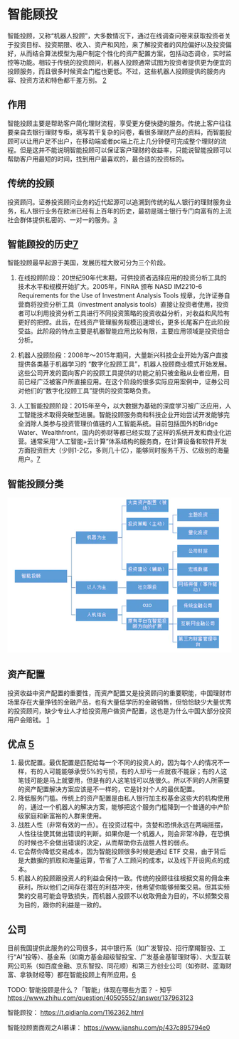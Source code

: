 # 智能顾投

智能投顾，又称“机器人投顾”，大多数情况下，通过在线调查问卷来获取投资者关于投资目标、投资期限、收入、资产和风险，来了解投资者的风险偏好以及投资偏好，从而结合算法模型为用户制定个性化的资产配置方案，包括动态调仓，实时监控等功能。相较于传统的投资顾问，机器人投顾通常试图为投资者提供更为便宜的投顾服务，而且很多时候资金门槛也更低。不过，这些机器人投顾提供的服务内容、投资方法和特色都千差万别。 [2]

## 作用

智能投顾主要是帮助客户简化理财流程，享受更方便快捷的服务。传统上客户往往要亲自去银行理财专柜，填写若干复杂的问卷，看很多理财产品的资料，而智能投顾可以让用户足不出户，在移动端或者pc端上花上几分钟便可完成整个理财的流程。但是这并不能说明智能投顾可以保证客户理财的收益率，只能说智能投顾可以帮助客户用最短的时间，找到用户最喜欢的，最合适的投资标的。

## 传统的投顾

投资顾问。证券投资顾问业务的近代起源可以追溯到传统的私人银行的理财服务业务，私人银行业务在欧洲已经有上百年的历史，最初是瑞士银行专门向富有的上流社会群体提供私密的、一对一的服务。[3]

## 智能顾投的历史[7]

智能投顾最早起源于美国，发展历程大致可分为三个阶段。

1. 在线投顾阶段：20世纪90年代末期，可供投资者选择应用的投资分析工具的技术水平和规模开始扩大。2005年，FINRA 颁布 NASD IM2210-6 Requirements for the Use of Investment Analysis Tools 规章，允许证券自营商将投资分析工具（investment analysis tools）直接让投资者使用，投资者可以利用投资分析工具进行不同投资策略的投资收益分析，对收益和风险有更好的把控。此后，在线资产管理服务规模迅速增长，更多长尾客户在此阶段受益。此阶段的特点主要是机器智能应用比较有限，主要应用领域是投资组合分析。

2. 机器人投顾阶段：2008年～2015年期间，大量新兴科技企业开始为客户直接提供各类基于机器学习的 “数字化投顾工具”，机器人投顾商业模式开始发展。这些公司开发的面向客户的投顾工具提供的功能之前只被金融从业者应用，目前已经广泛被客户所直接应用。在这个阶段的很多实际应用案例中，证券公司对他们的“数字化投顾工具”提供的投资策略负责。

3. 人工智能投顾阶段：2015年至今，以大数据为基础的深度学习被广泛应用，人工智能技术取得突破型进展。智能投顾服务商和科技企业开始尝试开发能够完全消除人类参与投资管理价值链的人工智能系统。目前包括国外的Bridge Water、Wealthfront，国内的弥财等都已经实现了这样的系统开发和商业化运营。通常采用“人工智能+云计算”体系结构的服务商，在计算设备和软件开发方面投资巨大（少则1-2亿，多则几十亿），能够同时服务千万、亿级别的海量用户。[7]

## 智能投顾分类

![智能投顾分类[4]](../img/Robo-Advisor.png)

## 资产配置

投资收益中资产配置的重要性，而资产配置又是投资顾问的重要职能，中国理财市场里存在大量挣钱的金融产品，也有大量低学历的金融销售，但恰恰缺少大量优秀的投资顾问，缺少专业人才给投资用户做资产配置，这也是为什么中国大部分投资用户会赔钱。 [1]

## 优点 [5]

1. 最优配置。最优配置是匹配给每一个不同的投资人的，因为每个人的情况不一样，有的人可能能够承受5%的亏损，有的人却亏一点就夜不能寐；有的人这笔钱可能是马上就要用，但是有的人这笔钱可以放很久。所以不同的人所需要的资产配置解决方案应该是不一样的，它是针对个人的最优配置。
2. 降低服务门槛。传统上的资产配置是由私人银行加主权基金这些大的机构使用的，通过一个机器人的解决方案，能够把这个服务门槛降到一个普通的中产阶级家庭和新富裕的人群来使用。
3. 战胜人性（非常有效的一点）。在投资过程中，贪婪和恐惧永远在两端摇摆，人性往往使其做出错误的判断。如果你是一个机器人，则会非常冷静，在恐惧的时候也不会做出错误的决定，从而帮助你去战胜人性的弱点。
4. 它会帮你降低交易成本，因为智能投顾很多时候是通过 ETF 交易，由于背后是大数据的抓取和海量运算，节省了人工顾问的成本，以及线下开设网点的成本。
5. 机器人的投顾跟投资人的利益会保持一致。传统的投顾往往根据交易的佣金来获利，所以他们之间存在潜在的利益冲突，他希望你能够频繁交易。但其实频繁的交易可能会导致损失，而机器人投顾不以收取佣金为目的，不以频繁交易为目的，跟你的利益是一致的。

## 公司

目前我国提供此服务的公司很多，其中银行系（如广发智投、招行摩羯智投、工行“AI”投等）、基金系（如南方基金超级智投宝、广发基金基智理财等）、大型互联网公司系（如百度金融、京东智投、同花顺）和第三方创业公司（如弥财、蓝海财富、拿铁财经等）都在智能投顾上有所应用。[6]

TODO:
智能投顾是什么？「智能」体现在哪些方面？ - 知乎
https://www.zhihu.com/question/40505552/answer/137963123

智能顾投：
https://t.qidianla.com/1162362.html

智能投顾面面观之AI慕课：
https://www.jianshu.com/p/437c895794e0

[1]: https://www.zhihu.com/question/40505552
[2]: https://www.zhihu.com/question/40505552/answer/151307145
[3]: https://www.zhihu.com/question/40505552/answer/1403622645
[4]: https://www.jianshu.com/p/6c76d2aad3f3
[5]: https://www.douban.com/note/557874669/
[6]: http://www.szama.org/html356/356/5382.html
[7]: https://www.cnblogs.com/dhcn/p/12093586.html
